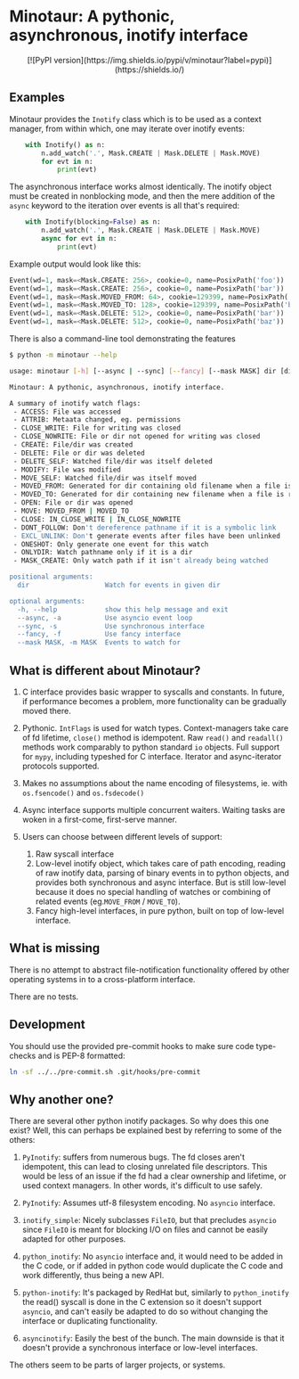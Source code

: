# Minotaur: A pythonic, asynchronous, inotify interface

<div align="center">
  [![PyPI version](https://img.shields.io/pypi/v/minotaur?label=pypi)](https://shields.io/)
</div>


## Examples

Minotaur provides the `Inotify` class which is to be used as a context
manager, from within which, one may iterate over inotify events:

```python
    with Inotify() as n:
        n.add_watch('.', Mask.CREATE | Mask.DELETE | Mask.MOVE)
        for evt in n:
            print(evt)
```

The asynchronous interface works almost identically. The inotify object must
be created in nonblocking mode, and then the mere addition of the `async`
keyword to the iteration over events is all that's required:

```python
    with Inotify(blocking=False) as n:
        n.add_watch('.', Mask.CREATE | Mask.DELETE | Mask.MOVE)
        async for evt in n:
            print(evt)
```

Example output would look like this:

```python
Event(wd=1, mask=<Mask.CREATE: 256>, cookie=0, name=PosixPath('foo'))
Event(wd=1, mask=<Mask.CREATE: 256>, cookie=0, name=PosixPath('bar'))
Event(wd=1, mask=<Mask.MOVED_FROM: 64>, cookie=129399, name=PosixPath('foo'))
Event(wd=1, mask=<Mask.MOVED_TO: 128>, cookie=129399, name=PosixPath('baz'))
Event(wd=1, mask=<Mask.DELETE: 512>, cookie=0, name=PosixPath('bar'))
Event(wd=1, mask=<Mask.DELETE: 512>, cookie=0, name=PosixPath('baz'))

```

There is also a command-line tool demonstrating the features
```bash
$ python -m minotaur --help

usage: minotaur [-h] [--async | --sync] [--fancy] [--mask MASK] dir [dir ...]

Minotaur: A pythonic, asynchronous, inotify interface.

A summary of inotify watch flags:
 - ACCESS: File was accessed
 - ATTRIB: Metaata changed, eg. permissions
 - CLOSE_WRITE: File for writing was closed
 - CLOSE_NOWRITE: File or dir not opened for writing was closed
 - CREATE: File/dir was created
 - DELETE: File or dir was deleted
 - DELETE_SELF: Watched file/dir was itself deleted
 - MODIFY: File was modified
 - MOVE_SELF: Watched file/dir was itself moved
 - MOVED_FROM: Generated for dir containing old filename when a file is renamed
 - MOVED_TO: Generated for dir containing new filename when a file is renamed
 - OPEN: File or dir was opened
 - MOVE: MOVED_FROM | MOVED_TO
 - CLOSE: IN_CLOSE_WRITE | IN_CLOSE_NOWRITE
 - DONT_FOLLOW: Don't dereference pathname if it is a symbolic link
 - EXCL_UNLINK: Don't generate events after files have been unlinked
 - ONESHOT: Only generate one event for this watch
 - ONLYDIR: Watch pathname only if it is a dir
 - MASK_CREATE: Only watch path if it isn't already being watched

positional arguments:
  dir                   Watch for events in given dir

optional arguments:
  -h, --help            show this help message and exit
  --async, -a           Use asyncio event loop
  --sync, -s            Use synchronous interface
  --fancy, -f           Use fancy interface
  --mask MASK, -m MASK  Events to watch for

```

## What is different about Minotaur?

1. C interface provides basic wrapper to syscalls and constants. In future, if
   performance becomes a problem, more functionality can be gradually moved
   there.

2. Pythonic. `IntFlags` is used for watch types. Context-managers take care of
   fd lifetime, `close()` method is idempotent. Raw `read()` and `readall()`
   methods work comparably to python standard `io` objects. Full support for
   `mypy`, including typeshed for C interface. Iterator and async-iterator
   protocols supported.

3. Makes no assumptions about the name encoding of filesystems, ie. with
   `os.fsencode()` and `os.fsdecode()`

4. Async interface supports multiple concurrent waiters. Waiting tasks are
   woken in a first-come, first-serve manner.

5. Users can choose between different levels of support:
   1. Raw syscall interface
   2. Low-level inotify object, which takes care of path encoding, reading of
	raw inotify data, parsing of binary events in to python objects, and
	provides both synchronous and async interface. But is still low-level
	because it does no special handling of watches or combining of related
	events (eg.`MOVE_FROM` / `MOVE_TO`).
   3. Fancy high-level interfaces, in pure python, built on top of low-level
        interface.

## What is missing

There is no attempt to abstract file-notification functionality offered by
other operating systems in to a cross-platform interface.

There are no tests.

## Development
You should use the provided pre-commit hooks to make sure code type-checks and
is PEP-8 formatted:

```bash
ln -sf ../../pre-commit.sh .git/hooks/pre-commit
```

## Why another one?

There are several other python inotify packages. So why does this one exist?
Well, this can perhaps be explained best by referring to some of the others:

1. `PyInotify`: suffers from numerous bugs. The fd closes aren't idempotent,
   this can lead to closing unrelated file descriptors. This would be less of
   an issue if the fd had a clear ownership and lifetime, or used context
   managers. In other words, it's difficult to use safely.

2. `PyInotify`: Assumes utf-8 filesystem encoding. No `asyncio` interface.

3. `inotify_simple`: Nicely subclasses `FileIO`, but that precludes `asyncio`
   since `FileIO` is meant for blocking I/O on files and cannot be easily
   adapted for other purposes.

4. `python_inotify`: No `asyncio` interface and, it would need to be added in
   the C code, or if added in python code would duplicate the C code and work
   differently, thus being a new API.

5. `python-inotify`: It's packaged by RedHat but, similarly to
   `python_inotify` the read() syscall is done in the C extension so it
   doesn't support `asyncio`, and can't easily be adapted to do so without
   changing the interface or duplicating functionality.

6. `asyncinotify`: Easily the best of the bunch. The main downside is that it
   doesn't provide a synchronous interface or low-level interfaces.

The others seem to be parts of larger projects, or systems.
